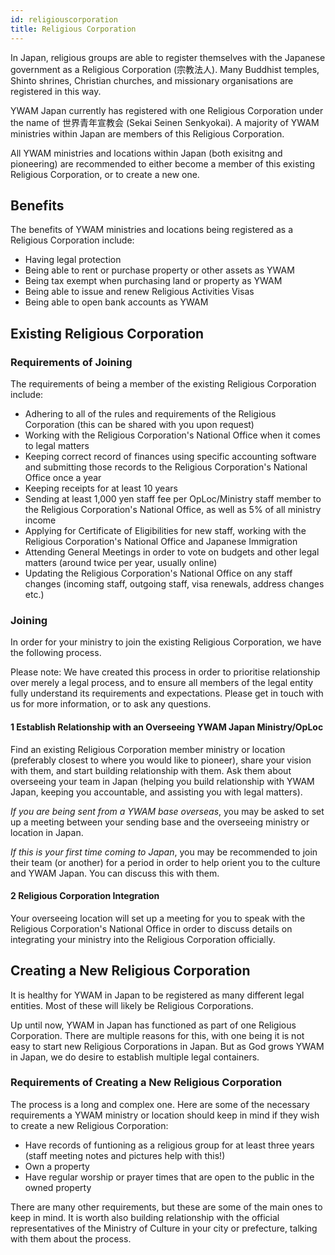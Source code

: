 ```yaml
---
id: religiouscorporation
title: Religious Corporation
---
```


In Japan, religious groups are able to register themselves with the Japanese government as a Religious Corporation (宗教法人). Many Buddhist temples, Shinto shrines, Christian churches, and missionary organisations are registered in this way.

YWAM Japan currently has registered with one Religious Corporation under the name of 世界青年宣教会 (Sekai Seinen Senkyokai). A majority of YWAM ministries within Japan are members of this Religious Corporation.

All YWAM ministries and locations within Japan (both exisitng and pioneering) are recommended to either become a member of this existing Religious Corporation, or to create a new one.

## Benefits

The benefits of YWAM ministries and locations being registered as a Religious Corporation include:

- Having legal protection
- Being able to rent or purchase property or other assets as YWAM
- Being tax exempt when purchasing land or property as YWAM
- Being able to issue and renew Religious Activities Visas
- Being able to open bank accounts as YWAM

## Existing Religious Corporation

### Requirements of Joining

The requirements of being a member of the existing Religious Corporation include:

- Adhering to all of the rules and requirements of the Religious Corporation (this can be shared with you upon request)
- Working with the Religious Corporation's National Office when it comes to legal matters
- Keeping correct record of finances using specific accounting software and submitting those records to the Religious Corporation's National Office once a year
- Keeping receipts for at least 10 years
- Sending at least 1,000 yen staff fee per OpLoc/Ministry staff member to the Religious Corporation's National Office, as well as 5% of all ministry income
- Applying for Certificate of Eligibilities for new staff, working with the Religious Corporation's National Office and Japanese Immigration
- Attending General Meetings in order to vote on budgets and other legal matters (around twice per year, usually online)
- Updating the Religious Corporation's National Office on any staff changes (incoming staff, outgoing staff, visa renewals, address changes etc.)

### Joining

In order for your ministry to join the existing Religious Corporation, we have the following process.

Please note: We have created this process in order to prioritise relationship over merely a legal process, and to ensure all members of the legal entity fully understand its requirements and expectations. Please get in touch with us for more information, or to ask any questions.

#### 1 Establish Relationship with an Overseeing YWAM Japan Ministry/OpLoc

Find an existing Religious Corporation member ministry or location (preferably closest to where you would like to pioneer), share your vision with them, and start building relationship with them. Ask them about overseeing your team in Japan (helping you build relationship with YWAM Japan, keeping you accountable, and assisting you with legal matters).

*If you are being sent from a YWAM base overseas*, you may be asked to set up a meeting between your sending base and the overseeing ministry or location in Japan.

*If this is your first time coming to Japan*, you may be recommended to join their team (or another) for a period in order to help orient you to the culture and YWAM Japan. You can discuss this with them.

#### 2 Religious Corporation Integration

Your overseeing location will set up a meeting for you to speak with the Religious Corporation's National Office in order to discuss details on integrating your ministry into the Religious Corporation officially.

## Creating a New Religious Corporation

It is healthy for YWAM in Japan to be registered as many different legal entities. Most of these will likely be Religious Corporations.

Up until now, YWAM in Japan has functioned as part of one Religious Corporation. There are multiple reasons for this, with one being it is not easy to start new Religious Corporations in Japan. But as God grows YWAM in Japan, we do desire to establish multiple legal containers.

### Requirements of Creating a New Religious Corporation

The process is a long and complex one. Here are some of the necessary requirements a YWAM ministry or location should keep in mind if they wish to create a new Religious Corporation:

- Have records of funtioning as a religious group for at least three years (staff meeting notes and pictures help with this!)
- Own a property
- Have regular worship or prayer times that are open to the public in the owned property

There are many other requirements, but these are some of the main ones to keep in mind. It is worth also building relationship with the official representatives of the Ministry of Culture in your city or prefecture, talking with them about the process.